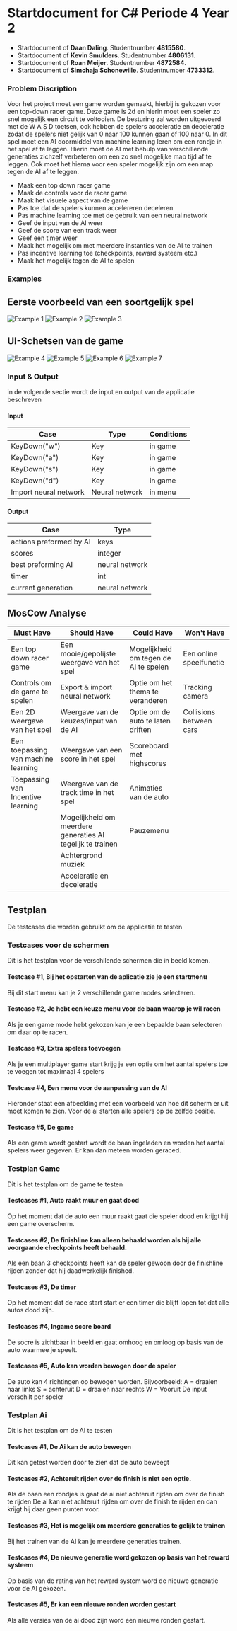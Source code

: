 # Startdocument for C# Periode 4 Year 2

-   Startdocument of **Daan Daling**. Studentnumber **4815580**.
-   Startdocument of **Kevin Smulders**. Studentnumber **4806131**.
-   Startdocument of **Roan Meijer**. Studentnumber **4872584**.
-   Startdocument of **Simchaja Schonewille**. Studentnumber **4733312**.

### Problem Discription

Voor het project moet een game worden gemaakt, hierbij is gekozen voor een top-down racer game. Deze game is 2d
en hierin moet een speler zo snel mogelijk een circuit te voltooien. De besturing zal worden uitgevoerd met de W A S D toetsen,
ook hebben de spelers acceleratie en deceleratie zodat de spelers niet gelijk van 0 naar 100 kunnen gaan of 100 naar 0.
In dit spel moet een AI doormiddel van machine learning leren om een rondje in het spel af te leggen. Hierin moet de AI
met behulp van verschillende generaties zichzelf verbeteren om een zo snel mogelijke map tijd af te leggen. Ook moet het
hierna voor een speler mogelijk zijn om een map tegen de AI af te leggen.

-   Maak een top down racer game
-   Maak de controls voor de racer game
-   Maak het visuele aspect van de game
-   Pas toe dat de spelers kunnen accelereren deceleren
-   Pas machine learning toe met de gebruik van een neural network
-   Geef de input van de AI weer
-   Geef de score van een track weer
-   Geef een timer weer
-   Maak het mogelijk om met meerdere instanties van de AI te trainen
-   Pas incentive learning toe (checkpoints, reward systeem etc.)
-   Maak het mogelijk tegen de AI te spelen

### Examples

## Eerste voorbeeld van een soortgelijk spel

![Example 1](images/Sample1.png "First sample of a similar game")
![Example 2](images/sample2.jpg "Second sample of a similar game")
![Example 3](images/sample3.PNG "Third sample of a similar game")

## UI-Schetsen van de game

![Example 4](images/UI-Sketch/L-Shape.png "Schets van de baan L-shape")
![Example 5](images/UI-Sketch/Nascar.png "Schets van de baan Nascar")
![Example 6](images/UI-Sketch/Player_Customization.png "Schets van de spele selectie")
![Example 7](images/UI-Sketch/Start_Scherm.png "Schets van het start scherm")

### Input & Output

in de volgende sectie wordt de input en output van de applicatie beschreven

#### Input

| Case                  | Type           | Conditions |
| --------------------- | -------------- | ---------- |
| KeyDown("w")          | Key            | in game    |
| KeyDown("a")          | Key            | in game    |
| KeyDown("s")          | Key            | in game    |
| KeyDown("d")          | Key            | in game    |
| Import neural network | Neural network | in menu    |

#### Output

| Case                    | Type           |
| ----------------------- | -------------- |
| actions preformed by AI | keys           |
| scores                  | integer        |
| best preforming AI      | neural network |
| timer                   | int            |
| current generation      | neural network |

## MosCow Analyse

| Must Have                           | Should Have                                                | Could Have                            | Won't Have              |
| ----------------------------------- | ---------------------------------------------------------- | ------------------------------------- | ----------------------- |
| Een top down racer game             | Een mooie/gepolijste weergave van het spel                 | Mogelijkheid om tegen de AI te spelen | Een online speelfunctie |
| Controls om de game te spelen       | Export & import neural network                             | Optie om het thema te veranderen      | Tracking camera         |
| Een 2D weergave van het spel        | Weergave van de keuzes/input van de AI                     | Optie om de auto te laten driften     | Collisions between cars |
| Een toepassing van machine learning | Weergave van een score in het spel                         | Scoreboard met highscores             |                         |
| Toepassing van Incentive learning   | Weergave van de track time in het spel                     | Animaties van de auto                 |                         |
|                                     | Mogelijkheid om meerdere generaties AI tegelijk te trainen | Pauzemenu                             |                         |
|                                     | Achtergrond muziek                                         |                                       |                         |
|                                     | Acceleratie en deceleratie                                 |                                       |                         |

## Testplan

De testcases die worden gebruikt om de applicatie te testen

### Testcases voor de schermen

Dit is het testplan voor de verschilende schermen die in beeld komen.

#### Testcase #1, Bij het opstarten van de aplicatie zie je een startmenu

Bij dit start menu kan je 2 verschillende game modes selecteren.

#### Testcase #2, Je hebt een keuze menu voor de baan waarop je wil racen

Als je een game mode hebt gekozen kan je een bepaalde baan selecteren om daar op te racen.

#### Testcase #3, Extra spelers toevoegen

Als je een multiplayer game start krijg je een optie om het aantal spelers toe te voegen tot maximaal 4 spelers

#### Testcase #4, Een menu voor de aanpassing van de AI

Hieronder staat een afbeelding met een voorbeeld van hoe dit scherm er uit moet komen te zien. Voor de ai starten alle spelers op de zelfde positie.

#### Testcase #5, De game

Als een game wordt gestart wordt de baan ingeladen en worden het aantal spelers weer gegeven. Er kan dan meteen worden geraced.

### Testplan Game

Dit is het testplan om de game te testen

#### Testcases #1, Auto raakt muur en gaat dood

Op het moment dat de auto een muur raakt gaat die speler dood en krijgt hij een game overscherm.

#### Testcases #2, De finishline kan alleen behaald worden als hij alle voorgaande checkpoints heeft behaald.

Als een baan 3 checkpoints heeft kan de speler gewoon door de finishline rijden zonder dat hij daadwerkelijk finished.

#### Testcases #3, De timer

Op het moment dat de race start start er een timer die blijft lopen tot dat alle autos dood zijn.

#### Testcases #4, Ingame score board

De socre is zichtbaar in beeld en gaat omhoog en omloog op basis van de auto waarmee je speelt.

#### Testcases #5, Auto kan worden bewogen door de speler

De auto kan 4 richtingen op bewogen worden.
Bijvoorbeeld:
A = draaien naar links
S = achteruit
D = draaien naar rechts
W = Vooruit
De input verschilt per speler

### Testplan Ai

Dit is het testplan om de AI te testen

#### Testcases #1, De Ai kan de auto bewegen

Dit kan getest worden door te zien dat de auto beweegt

#### Testcases #2, Achteruit rijden over de finish is niet een optie.

Als de baan een rondjes is gaat de ai niet achteruit rijden om over de finish te rijden
De ai kan niet achteruit rijden om over de finish te rijden en dan krijgt hij daar geen punten voor.

#### Testcases #3, Het is mogelijk om meerdere generaties te gelijk te trainen

Bij het trainen van de AI kan je meerdere generaties trainen.

#### Testcases #4, De nieuwe generatie word gekozen op basis van het reward systeem

Op basis van de rating van het reward system word de nieuwe generatie voor de AI gekozen.

#### Testcases #5, Er kan een nieuwe ronden worden gestart

Als alle versies van de ai dood zijn word een nieuwe ronden gestart.
